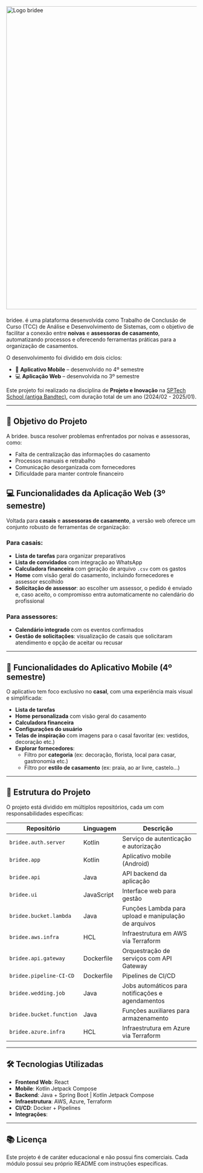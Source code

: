 <img src="https://i.ibb.co/KxRRhC0f/bridee.png" alt="Logo bridee" style="width: 800px; display: block; margin: 0 auto 20px auto;" />

bridee. é uma plataforma desenvolvida como Trabalho de Conclusão de Curso (TCC) de Análise e Desenvolvimento de Sistemas, com o objetivo de facilitar a conexão entre **noivas** e **assessoras de casamento**, automatizando processos e oferecendo ferramentas práticas para a organização de casamentos.

O desenvolvimento foi dividido em dois ciclos:

- 📱 **Aplicativo Mobile** – desenvolvido no 4º semestre
- 💻 **Aplicação Web** – desenvolvida no 3º semestre

Este projeto foi realizado na disciplina de **Projeto e Inovação** na [SPTech School (antiga Bandtec)](https://www.sptech.school/), com duração total de um ano (2024/02 - 2025/01).

---
## 🎯 Objetivo do Projeto

A bridee. busca resolver problemas enfrentados por noivas e assessoras, como:

- Falta de centralização das informações do casamento
- Processos manuais e retrabalho
- Comunicação desorganizada com fornecedores
- Dificuldade para manter controle financeiro 

## 💻 Funcionalidades da Aplicação Web (3º semestre)

Voltada para **casais** e **assessoras de casamento**, a versão web oferece um conjunto robusto de ferramentas de organização:

### Para casais:
- **Lista de tarefas** para organizar preparativos
- **Lista de convidados** com integração ao WhatsApp
- **Calculadora financeira** com geração de arquivo `.csv` com os gastos
- **Home** com visão geral do casamento, incluindo fornecedores e assessor escolhido
- **Solicitação de assessor**: ao escolher um assessor, o pedido é enviado e, caso aceito, o compromisso entra automaticamente no calendário do profissional

### Para assessores:
- **Calendário integrado** com os eventos confirmados
- **Gestão de solicitações**: visualização de casais que solicitaram atendimento e opção de aceitar ou recusar

---

## 📱 Funcionalidades do Aplicativo Mobile (4º semestre)

O aplicativo tem foco exclusivo no **casal**, com uma experiência mais visual e simplificada:

- **Lista de tarefas**
- **Home personalizada** com visão geral do casamento
- **Calculadora financeira**
- **Configurações do usuário**
- **Telas de inspiração** com imagens para o casal favoritar (ex: vestidos, decoração etc.)
- **Explorar fornecedores**:
  - Filtro por **categoria** (ex: decoração, florista, local para casar, gastronomia etc.)
  - Filtro por **estilo de casamento** (ex: praia, ao ar livre, castelo...)

---


## 🧩 Estrutura do Projeto

O projeto está dividido em múltiplos repositórios, cada um com responsabilidades específicas:

| Repositório | Linguagem | Descrição |
|------------|-----------|--------------|
| `bridee.auth.server` | Kotlin | Serviço de autenticação e autorização |
| `bridee.app` | Kotlin | Aplicativo mobile (Android) |
| `bridee.api` | Java | API backend da aplicação |
| `bridee.ui` | JavaScript | Interface web para gestão |
| `bridee.bucket.lambda` | Java | Funções Lambda para upload e manipulação de arquivos |
| `bridee.aws.infra` | HCL | Infraestrutura em AWS via Terraform |
| `bridee.api.gateway` | Dockerfile |  Orquestração de serviços com API Gateway |
| `bridee.pipeline-CI-CD` | Dockerfile |  Pipelines de CI/CD |
| `bridee.wedding.job` | Java |  Jobs automáticos para notificações e agendamentos |
| `bridee.bucket.function` | Java | Funções auxiliares para armazenamento |
| `bridee.azure.infra` | HCL |  Infraestrutura em Azure via Terraform |

---

## 🛠️ Tecnologias Utilizadas

- **Frontend Web**: React
- **Mobile**: Kotlin Jetpack Compose
- **Backend**: Java + Spring Boot | Kotlin Jetpack Compose
- **Infraestrutura**: AWS, Azure, Terraform
- **CI/CD**: Docker + Pipelines
- **Integrações**: 

---

## 📚 Licença
Este projeto é de caráter educacional e não possui fins comerciais.
Cada módulo possui seu próprio README com instruções específicas. 


